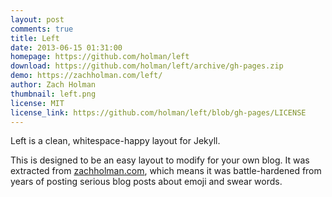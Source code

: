 ```yaml
---
layout: post
comments: true
title: Left
date: 2013-06-15 01:31:00
homepage: https://github.com/holman/left
download: https://github.com/holman/left/archive/gh-pages.zip
demo: https://zachholman.com/left/
author: Zach Holman
thumbnail: left.png
license: MIT
license_link: https://github.com/holman/left/blob/gh-pages/LICENSE
---
```


Left is a clean, whitespace-happy layout for Jekyll.

This is designed to be an easy layout to modify for your own blog. It was extracted from [zachholman.com](https://zachholman.com/), which means it was battle-hardened from years of posting serious blog posts about emoji and swear words.
